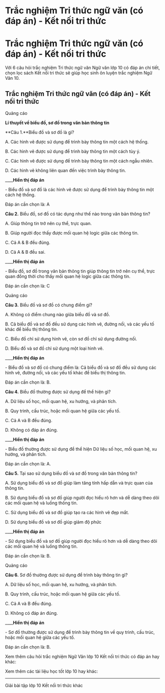 # Trắc nghiệm Tri thức ngữ văn (có đáp án) - Kết nối tri thức

# Trắc nghiệm Tri thức ngữ văn (có đáp án) - Kết nối tri thức

Với 6 câu hỏi trắc nghiệm Tri thức ngữ văn Ngữ văn lớp 10 có đáp án chi tiết, chọn lọc sách Kết nối tri thức sẽ giúp học sinh ôn luyện trắc nghiệm Ngữ Văn 10.

## Trắc nghiệm Tri thức ngữ văn (có đáp án) - Kết nối tri thức

Quảng cáo

**Lí thuyết về biểu đồ, sơ đồ trong văn bản thông tin**

**Câu 1.**Biểu đồ và sơ đồ là gì?

A. Các hình vẽ được sử dụng để trình bày thông tin một cách hệ thống.

B. Các hình vẽ được sử dụng để trình bày thông tin một cách tùy ý.

C. Các hình vẽ được sử dụng để trình bày thông tin một cách ngẫu nhiên.

D. Các hình vẽ không liên quan đến việc trình bày thông tin.

____**Hiển thị đáp án**

\- Biểu đồ và sơ đồ là các hình vẽ được sử dụng để trình bày thông tin một cách hệ thống.

Đáp án cần chọn là: A

**Câu 2.** Biểu đồ, sơ đồ có tác dụng như thế nào trong văn bản thông tin? 

A. Giúp thông tin trở nên cụ thể, trực quan. 

B. Giúp người đọc thấy được mối quan hệ logic giữa các thông tin.

C. Cả A & B đều đúng. 

D. Cả A & B đều sai. 

____**Hiển thị đáp án**

\- Biểu đồ, sơ đồ trong văn bản thông tin giúp thông tin trở nên cụ thể, trực quan đồng thời cho thấy mối quan hệ logic giữa các thông tin.

Đáp án cần chọn là: C

Quảng cáo

**Câu 3.** Biểu đồ và sơ đồ có chung điểm gì?

A. Không có điểm chung nào giữa biểu đồ và sơ đồ.

B. Cả biểu đồ và sơ đồ đều sử dụng các hình vẽ, đường nối, và các yếu tố khác để biểu thị thông tin.

C. Biểu đồ chỉ sử dụng hình vẽ, còn sơ đồ chỉ sử dụng đường nối.

D. Biểu đồ và sơ đồ chỉ sử dụng một loại hình vẽ.

____**Hiển thị đáp án**

\- Biểu đồ và sơ đồ có chung điểm là: Cả biểu đồ và sơ đồ đều sử dụng các hình vẽ, đường nối, và các yếu tố khác để biểu thị thông tin.

Đáp án cần chọn là: B.

**Câu 4.** Biểu đồ thường được sử dụng để thể hiện gì?

A. Dữ liệu số học, mối quan hệ, xu hướng, và phân tích.

B. Quy trình, cấu trúc, hoặc mối quan hệ giữa các yếu tố.

C. Cả A và B đều đúng.

D. Không có đáp án đúng.

____**Hiển thị đáp án**

\- Biểu đồ thường được sử dụng để thể hiện Dữ liệu số học, mối quan hệ, xu hướng, và phân tích.

Đáp án cần chọn là: A. 

**Câu 5.** Tại sao sử dụng biểu đồ và sơ đồ trong văn bản thông tin?

A. Sử dụng biểu đồ và sơ đồ giúp làm tăng tính hấp dẫn và trực quan của thông tin.

B. Sử dụng biểu đồ và sơ đồ giúp người đọc hiểu rõ hơn và dễ dàng theo dõi các mối quan hệ và luồng thông tin.

C. Sử dụng biểu đồ và sơ đồ giúp tạo ra các hình vẽ đẹp mắt.

D. Sử dụng biểu đồ và sơ đồ giúp giảm độ phức

____**Hiển thị đáp án**

\- Sử dụng biểu đồ và sơ đồ giúp người đọc hiểu rõ hơn và dễ dàng theo dõi các mối quan hệ và luồng thông tin.

Đáp án cần chọn là: B. 

Quảng cáo

**Câu 6.** Sơ đồ thường được sử dụng để trình bày thông tin gì?

A. Dữ liệu số học, mối quan hệ, xu hướng, và phân tích.

B. Quy trình, cấu trúc, hoặc mối quan hệ giữa các yếu tố.

C. Cả A và B đều đúng.

D. Không có đáp án đúng.

____**Hiển thị đáp án**

\- Sơ đồ thường được sử dụng để trình bày thông tin về quy trình, cấu trúc, hoặc mối quan hệ giữa các yếu tố.

Đáp án cần chọn là: B.

Xem thêm câu hỏi trắc nghiệm Ngữ Văn lớp 10 Kết nối tri thức có đáp án hay khác:

Xem thêm các tài liệu học tốt lớp 10 hay khác:

* * *

Giải bài tập lớp 10 Kết nối tri thức khác
